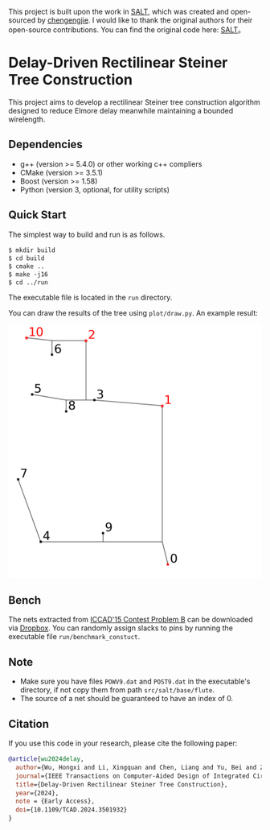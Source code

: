 
This project is built upon the work in [SALT](https://github.com/chengengjie/salt), which was created and open-sourced by [chengengjie](https://github.com/chengengjie).
I would like to thank the original authors for their open-source contributions. You can find the original code here: [SALT](https://github.com/chengengjie/salt)。

# Delay-Driven Rectilinear Steiner Tree Construction

This project aims to develop a rectilinear Steiner tree construction algorithm designed to reduce Elmore delay meanwhile maintaining a bounded wirelength.

## Dependencies

* g++ (version >= 5.4.0) or other working c++ compliers
* CMake (version >= 3.5.1)
* Boost (version >= 1.58)
* Python (version 3, optional, for utility scripts)

## Quick Start

The simplest way to build and run is as follows.
~~~
$ mkdir build
$ cd build
$ cmake ..
$ make -j16
$ cd ../run
~~~

The executable file is located in the `run` directory. 

You can draw the results of the tree using `plot/draw.py`. An example result:

![salt](/toys/DelayTree_toy1.tree.png)

## Bench
The nets extracted from [ICCAD'15 Contest Problem B](https://doi.org/10.1109/ICCAD.2015.7372672) can be downloaded via [Dropbox](https://www.dropbox.com/sh/gcq1dh84ko9rjpz/AAAVT0pLZG_FMiOi0ORiKddva?dl=0). 
You can randomly assign slacks to pins by running the executable file `run/benchmark_constuct`.


## Note

* Make sure you have files `POWV9.dat` and `POST9.dat` in the executable's directory, if not copy them from path `src/salt/base/flute`.
* The source of a net should be guaranteed to have an index of 0.

## Citation

If you use this code in your research, please cite the following paper:

```bibtex
@article{wu2024delay,
  author={Wu, Hongxi and Li, Xingquan and Chen, Liang and Yu, Bei and Zhu, Wenxing},
  journal={IEEE Transactions on Computer-Aided Design of Integrated Circuits and Systems}, 
  title={Delay-Driven Rectilinear Steiner Tree Construction}, 
  year={2024},
  note = {Early Access},
  doi={10.1109/TCAD.2024.3501932}
}
```
